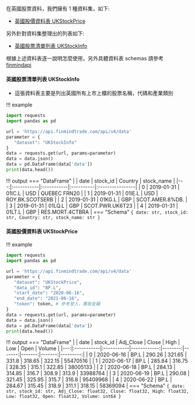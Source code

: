 在英國股票資料，我們擁有 1 種資料集，如下:

- [英國股價資料表 UKStockPrice](https://finmind.github.io/tutor/UnitedKingdomMarket/Technical/#ukstockprice)

另外針對資料集整理出的列表如下:

- [英國股票清單列表 UKStockInfo](https://finmind.github.io/tutor/UnitedKingdomMarket/Technical/#ukstockinfo)

根據上述資料表逐一說明怎麼使用，另外具體資料表 schemas 請參考 [finmindapi](http://api.finmindtrade.com/docs#/default/method_api_v3_data_get)

#### 英國股票清單列表 UKStockInfo

- 這張資料表主要是列出英國所有上市上櫃的股票名稱，代碼和產業類別

!!! example
   ```python
   import requests
   import pandas as pd

   url = 'https://api.finmindtrade.com/api/v4/data'
   parameter = {
      "dataset": "UKStockInfo"
   }
   data = requests.get(url, params=parameter)
   data = data.json()
   data = pd.DataFrame(data['data'])
   print(data.head())
   ```
!!! output
    === "DataFrame"
         |    | date       | stock_id   | Country   | stock_name      |
         |---:|:-----------|:-----------|:----------|:----------------|
         |  0 | 2019-01-31 | 01IC.L     | USD       | QUEBEC FRN20    |
         |  1 | 2019-01-31 | 01IE.L     | USD       | ROY.BK.SCOTSERB |
         |  2 | 2019-01-31 | 01KG.L     | GBP       | SCOT.AMER.8%DB. |
         |  3 | 2019-01-31 | 01LQ.L     | GBP       | SCOT.PWR.UK6T23 |
         |  4 | 2019-01-31 | 01LT.L     | GBP       | RES.MORT.4CTBRA |
    === "Schema"
        ```
        {
            date: str,
            stock_id: str,
            Country: str,
            stock_name: str
        }
        ```


#### 英國股價資料表 UKStockPrice

!!! example
   ```python
   import requests
   import pandas as pd

   url = 'https://api.finmindtrade.com/api/v4/data'
   parameter = {
      "dataset": "UKStockPrice",
      "data_id": "BP.L",
      "start_date": "2020-06-16",
      "end_date": "2021-06-16",
      "token": token, # 參考登入，獲取金鑰
   }
   data = requests.get(url, params=parameter)
   data = data.json()
   data = pd.DataFrame(data['data'])
   print(data.head())
   ```
!!! output
    === "DataFrame"
         |    | date       | stock_id   |   Adj_Close |   Close |   High |    Low |   Open |   Volume |
         |---:|:-----------|:-----------|------------:|--------:|-------:|-------:|-------:|---------:|
         |  0 | 2020-06-16 | BP.L       |      290.26 |  321.65 | 331.8  | 318.65 | 322.15 | 55470516 |
         |  1 | 2020-06-17 | BP.L       |      285.84 |  316.75 | 328.35 | 315.1  | 322.85 | 38005133 |
         |  2 | 2020-06-18 | BP.L       |      284.13 |  314.85 | 316.7  | 308.9  | 313.9  | 33988764 |
         |  3 | 2020-06-19 | BP.L       |      290.08 |  321.45 | 325.95 | 315.7  | 316.8  | 95409968 |
         |  4 | 2020-06-22 | BP.L       |      284.67 |  315.45 | 318.9  | 311.1  | 318.15 | 58369094 |
    === "Schema"
        ```
        {
            date: str,
            stock_id: str,
            Adj_Close: float32,
            Close: float32,
            High: float32,
            Low: float32,
            Open: float32,
            Volume: int64
        }
        ```

